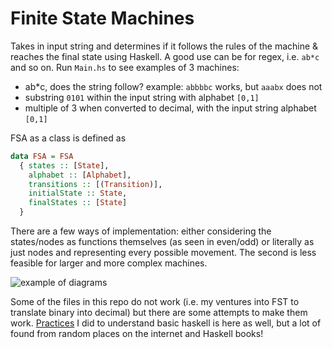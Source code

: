 # Finite State Machines 

Takes in input string and determines if it follows the rules of the machine & reaches the final state using Haskell. A good use can be for regex, i.e. `ab*c` and so on. Run `Main.hs` to see examples of 3 machines:
- ab*c, does the string follow? example: `abbbbc` works, but `aaabx` does not
- substring `0101` within the input string with alphabet `[0,1]`
- multiple of 3 when converted to decimal, with the input string alphabet `[0,1]` 

FSA as a class is defined as

```haskell
data FSA = FSA
  { states :: [State],
    alphabet :: [Alphabet],
    transitions :: [(Transition)],
    initialState :: State,
    finalStates :: [State]
  }
```

There are a few ways of implementation: either considering the states/nodes as functions themselves (as seen in even/odd) or literally as just nodes and representing every possible movement. The second is less feasible for larger and more complex machines. 

![example of diagrams](https://cloud-il9tnmasw-hack-club-bot.vercel.app/0img_6494.jpg)

Some of the files in this repo do not work (i.e. my ventures into FST to translate binary into decimal) but there are some attempts to make them work. [Practices](https://github.com/ClaireBookworm/haskell-fsa/blob/main/basics.hs) I did to understand basic haskell is here as well, but a lot of found from random places on the internet and Haskell books!
